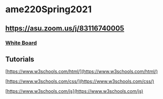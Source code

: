 # ame220Spring2021

## https://asu.zoom.us/j/83116740005

### [White Board](https://docs.google.com/presentation/d/1zdb7fxvypluFdvB70kIAXeBHBqyz6P18H5XExAu0OiE/edit#slide=id.g92317b5aa9_0_38)


## Tutorials
[https://www.w3schools.com/html/](https://www.w3schools.com/html/)

[https://www.w3schools.com/css/](https://www.w3schools.com/css/)

[https://www.w3schools.com/js](https://www.w3schools.com/js)

